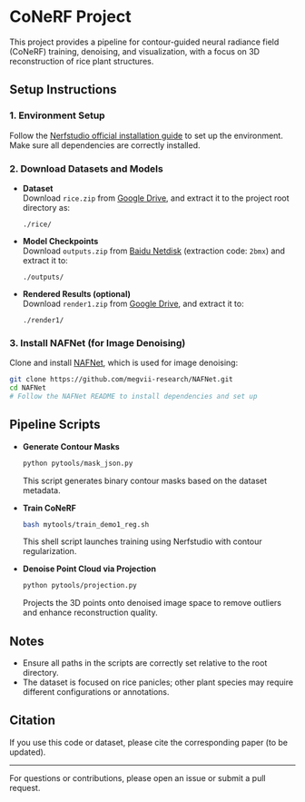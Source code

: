 # CoNeRF Project

This project provides a pipeline for contour-guided neural radiance field (CoNeRF) training, denoising, and visualization, with a focus on 3D reconstruction of rice plant structures.

## Setup Instructions

### 1. Environment Setup

Follow the [Nerfstudio official installation guide](https://github.com/nerfstudio-project/nerfstudio) to set up the environment. Make sure all dependencies are correctly installed.

### 2. Download Datasets and Models

- **Dataset**  
  Download `rice.zip` from [Google Drive](https://drive.google.com/file/d/1n5VeyFv8ZsOgOLphgaBMxIyuiSVEu5Pr/view?usp=sharing), and extract it to the project root directory as:

  ```
  ./rice/
  ```

- **Model Checkpoints**  
  Download `outputs.zip` from [Baidu Netdisk](https://pan.baidu.com/s/19U2nz4kn3oL6Y0T3viYaPA?pwd=2bmx) (extraction code: `2bmx`) and extract it to:

  ```
  ./outputs/
  ```

- **Rendered Results (optional)**  
  Download `render1.zip` from [Google Drive](https://drive.google.com/file/d/1RIXCiBRu87XQRWSaqrQOKmWIRn5h_Dh_/view?usp=sharing), and extract it to:
  ```
  ./render1/
  ```

### 3. Install NAFNet (for Image Denoising)

Clone and install [NAFNet](https://github.com/megvii-research/NAFNet.git), which is used for image denoising:

```bash
git clone https://github.com/megvii-research/NAFNet.git
cd NAFNet
# Follow the NAFNet README to install dependencies and set up
```

## Pipeline Scripts

- **Generate Contour Masks**

  ```bash
  python pytools/mask_json.py
  ```

  This script generates binary contour masks based on the dataset metadata.

- **Train CoNeRF**

  ```bash
  bash mytools/train_demo1_reg.sh
  ```

  This shell script launches training using Nerfstudio with contour regularization.

- **Denoise Point Cloud via Projection**
  ```bash
  python pytools/projection.py
  ```
  Projects the 3D points onto denoised image space to remove outliers and enhance reconstruction quality.

## Notes

- Ensure all paths in the scripts are correctly set relative to the root directory.
- The dataset is focused on rice panicles; other plant species may require different configurations or annotations.

## Citation

If you use this code or dataset, please cite the corresponding paper (to be updated).

---

For questions or contributions, please open an issue or submit a pull request.
